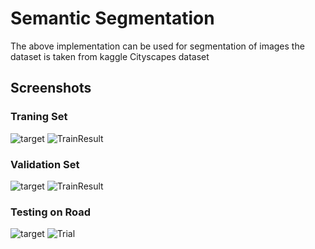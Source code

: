 
# Semantic Segmentation

The above implementation can be used for segmentation of images
the dataset is taken from kaggle Cityscapes dataset
## Screenshots

### Traning Set
![target](https://github.com/AmanShamsheerSheikh/Semantic-Segmentation/assets/103746505/07a7eb8e-aeed-4379-b1b7-0d9165f34cda)
![TrainResult](https://github.com/AmanShamsheerSheikh/Semantic-Segmentation/assets/103746505/e7c6900b-e4f2-4c5c-a7d1-81fc7e2f744e)

### Validation Set
![target](https://github.com/AmanShamsheerSheikh/Semantic-Segmentation/assets/103746505/36fe96e2-fe09-41aa-9d98-d60f0544259f)
![TrainResult](https://github.com/AmanShamsheerSheikh/Semantic-Segmentation/assets/103746505/1408f9db-a449-4a62-859b-576c3a87b6df)

### Testing on Road
![target](https://github.com/AmanShamsheerSheikh/Semantic-Segmentation/assets/103746505/a98fc1dd-282a-4f08-ba75-4e09ea5d89d8)
![Trial](https://github.com/AmanShamsheerSheikh/Semantic-Segmentation/assets/103746505/f71610c4-994f-42dd-9df0-18a09396e3bc)

